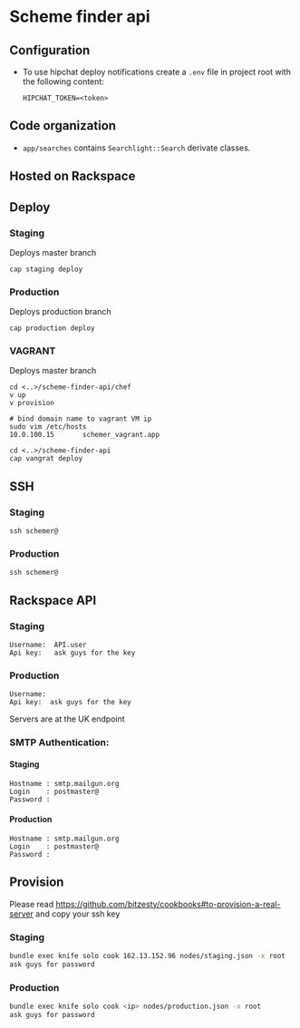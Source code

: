 Scheme finder api
======

## Configuration

* To use hipchat deploy notifications create a `.env` file in project
  root with the following content:

  ```
  HIPCHAT_TOKEN=<token>
  ```

## Code organization

* `app/searches` contains `Searchlight::Search` derivate classes.

## Hosted on Rackspace

## Deploy

### Staging

Deploys master branch

```
cap staging deploy
```

### Production

Deploys production branch

```
cap production deploy
```

### VAGRANT

Deploys master branch

```
cd <..>/scheme-finder-api/chef
v up
v provision

# bind domain name to vagrant VM ip
sudo vim /etc/hosts
10.0.100.15       schemer_vagrant.app

cd <..>/scheme-finder-api
cap vangrat deploy
```

## SSH

### Staging

```
ssh schemer@
```

### Production

```
ssh schemer@
```

## Rackspace API

### Staging

```
Username:  API.user
Api key:   ask guys for the key
```

### Production

```
Username:
Api key:  ask guys for the key
```

Servers are at the UK endpoint

### SMTP Authentication:

#### Staging

```
Hostname : smtp.mailgun.org
Login    : postmaster@
Password :
```

#### Production

```
Hostname : smtp.mailgun.org
Login    : postmaster@
Password :
```

## Provision

Please read
https://github.com/bitzesty/cookbooks#to-provision-a-real-server and
copy your ssh key

### Staging

```bash
bundle exec knife solo cook 162.13.152.96 nodes/staging.json -x root
ask guys for password
```

### Production

```bash
bundle exec knife solo cook <ip> nodes/production.json -x root
ask guys for password
```
